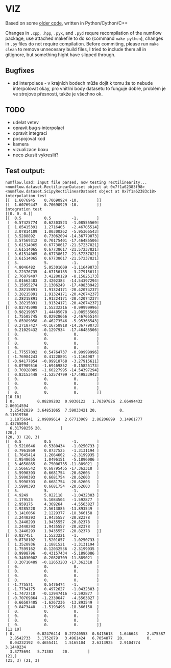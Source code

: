 # VIZ

Based on some [older code](https://github.com/vojtatom/numflow), written in Python/Cython/C++

Changes in `.cpp`, `.hpp`, `.pyx`, and `.pyd` requre recompilation of the numflow package, use attached makefile to do so (command `make python`), changes in `.py` files do not require compilation.
Before commiting, please run `make clean` to remove unnecesary build files, I tried to include them all in gitignore, but something hight have slipped through.


## Bugfixes
 * ad interpolace - v krajních bodech může dojít k tomu že to nebude interpolovat okay, pro vnitřní body datasetu to funguje dobře, problém je ve strojové přesnosti, takže je všechno ok.

## TODO
 * udelat vetev
 * ~~opravit bug s interpolací~~
 * opravit integraci
 * pospojovat kod
 * kamera
 * vizualizace boxu
 * neco zkusit vykreslit?
    
## Test output:

    numflow.load: input file parsed, now testing rectilinearity...
    <numflow.dataset.RectilinearDataset object at 0x7f1a62383f98>
    <numflow.dataset.ScipyRectilinearDataset object at 0x7f1a62383c18>
    interpolation test
    [[  1.6076945    0.70690924 -10.        ]]
    [[  1.60769447   0.70690929 -10.        ]]
    integration test
    [[0. 0. 0.]]
    [[  0.5          0.5         -1.        ]
     [  0.57425774   0.62303523  -1.08555569]
     [  1.85415391   1.2716405   -2.46705514]
     [  3.07814109   1.00300262  -5.95366543]
     [  3.5288892    0.73062094 -14.36779073]
     [  3.57569312   0.70175401 -17.46485506]
     [  3.61514065   0.67738617 -21.57237821]
     [  3.61514065   0.67738617 -21.57237821]
     [  3.61514065   0.67738617 -21.57237821]
     [  3.61514065   0.67738617 -21.57237821]
     [  5.           5.          -1.        ]
     [  4.8046482    5.05301609  -1.11649873]
     [  3.22376735   4.67156135  -3.27915611]
     [  2.76879497   3.42280129  -8.15825173]
     [  3.01662483   2.4202383  -14.54397294]
     [  3.15955274   2.1306249  -17.49833942]
     [  3.28215891   1.91324171 -20.42074237]
     [  3.28215891   1.91324171 -20.42074237]
     [  3.28215891   1.91324171 -20.42074237]
     [  3.28215891   1.91324171 -20.42074237]]
    [[  0.82745098   1.55232216  -0.99999996]
     [  0.98219057   1.44485078  -1.08555566]
     [  1.75505745   0.02928666  -2.46705514]
     [  0.85989058  -0.46273546  -5.95366543]
     [  0.27187427  -0.16758918 -14.36779073]
     [  0.21029432  -0.1297934  -17.46485506]
     [  0.           0.           0.        ]
     [  0.           0.           0.        ]
     [  0.           0.           0.        ]
     [  0.           0.           0.        ]
     [ -1.77557092   0.54764737  -0.99999996]
     [ -1.76984243   0.41228891  -1.1164987 ]
     [ -0.94177854  -0.99918768  -3.27915611]
     [  0.07909516  -1.69469852  -8.15825173]
     [  0.70928089  -1.60227995 -14.54397294]
     [  0.83153448  -1.52574799 -17.49833942]
     [  0.           0.           0.        ]
     [  0.           0.           0.        ]
     [  0.           0.           0.        ]
     [  0.           0.           0.        ]]
    [10 10]
    [ 0.          0.08209202  0.9030122   1.78397826  2.66494432  2.86014594
      3.25432829  3.64851065  7.59033421 20.          0.          0.11019766
      1.18756941  2.09899614  2.67713969  2.86206899  3.14961777  3.43765094
      6.31798256 20.        ]
    (20,)
    (20, 3) (20, 3)
    [[  0.5          0.5         -1.        ]
     [  0.5210646    0.5380434   -1.0250733 ]
     [  0.7961869    0.8737525   -1.3131194 ]
     [  1.7645414    1.2664602   -2.3199935 ]
     [  2.9548655    1.0496151   -5.1896086 ]
     [  3.4650865    0.75006735 -11.889021  ]
     [  3.5666542    0.68795455 -17.362318  ]
     [  3.5990393    0.6681754  -20.62603   ]
     [  3.5990393    0.6681754  -20.62603   ]
     [  3.5990393    0.6681754  -20.62603   ]
     [  3.5990393    0.6681754  -20.62603   ]
     [  5.           5.          -1.        ]
     [  4.9249       5.022118    -1.0432303 ]
     [  4.179525     5.1084504   -1.592877  ]
     [  2.959175     4.369264    -4.5563827 ]
     [  2.9285228    2.5613885  -13.893549  ]
     [  3.1416066    2.1229377  -18.366158  ]
     [  3.2440293    1.9435557  -20.82378   ]
     [  3.2440293    1.9435557  -20.82378   ]
     [  3.2440293    1.9435557  -20.82378   ]
     [  3.2440293    1.9435557  -20.82378   ]]
    [[  0.827451     1.5523221   -1.        ]
     [  0.8738102    1.5201057   -1.0250733 ]
     [  1.3528936    1.1881521   -1.3131194 ]
     [  1.7599162    0.12032536  -2.3199935 ]
     [  0.9998796   -0.43157434  -5.1896086 ]
     [  0.34030002  -0.20828709 -11.889021  ]
     [  0.20710489  -0.12653203 -17.362318  ]
     [  0.           0.           0.        ]
     [  0.           0.           0.        ]
     [  0.           0.           0.        ]
     [  0.           0.           0.        ]
     [ -1.775571     0.5476474   -1.        ]
     [ -1.7734175    0.4972627   -1.0432303 ]
     [ -1.7472718   -0.12947416  -1.592877  ]
     [ -0.70769864  -1.2330647   -4.5563827 ]
     [  0.66507405  -1.6267236  -13.893549  ]
     [  0.8473448   -1.5193496  -18.366158  ]
     [  0.           0.           0.        ]
     [  0.           0.           0.        ]
     [  0.           0.           0.        ]
     [  0.           0.           0.        ]]
    [11 10]
    [ 0.          0.02476414  0.27240553  0.8415613   1.646643    2.475587
      2.8542733   3.1752079   3.4961424   6.7054877  20.          0.
      0.04232192  0.4655411   1.5165104   2.6313925   2.9104774   3.1440234
      3.3775694   5.71303    20.        ]
    (21,)
    (21, 3) (21, 3)
